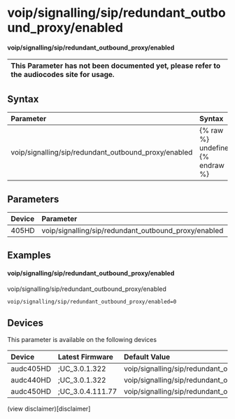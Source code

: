 ﻿---
description: voip/signalling/sip/redundant_outbound_proxy/enabled
search: false
---

# voip/signalling/sip/redundant_outbound_proxy/enabled

#### voip/signalling/sip/redundant_outbound_proxy/enabled


| This Parameter has not been documented yet, please refer to the audiocodes site for usage.  |
| :--- |

## Syntax
| Parameter | Syntax |
| :--- | :--- |
|voip/signalling/sip/redundant_outbound_proxy/enabled | {% raw %} undefined {% endraw %} |

## Parameters
|Device|Parameter|value|Description|
|:---|:---|:---|:---|
| 405HD | voip/signalling/sip/redundant_outbound_proxy/enabled |  |  |

## Examples
#### voip/signalling/sip/redundant_outbound_proxy/enabled

voip/signalling/sip/redundant_outbound_proxy/enabled

```
voip/signalling/sip/redundant_outbound_proxy/enabled=0
```

## Devices
This parameter is available on the following devices

| Device | Latest Firmware | Default Value |
|:---|:---|:---|
| audc405HD | ;UC_3.0.1.322 | voip/signalling/sip/redundant_outbound_proxy/enabled=0 
| audc440HD | ;UC_3.0.1.322 | voip/signalling/sip/redundant_outbound_proxy/enabled=0 
| audc450HD | ;UC_3.0.4.111.77 | voip/signalling/sip/redundant_outbound_proxy/enabled=0 

(view disclaimer)[disclaimer]
